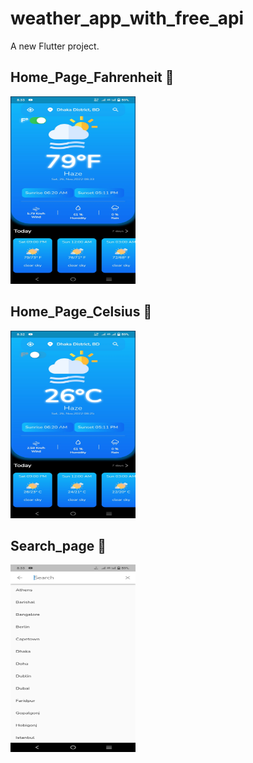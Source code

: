 # weather_app_with_free_api

A new Flutter project.

## Home_Page_Fahrenheit :tada:
<img src='/ScreenShot/home_page_fer.jpg' width="200px" height="300" alt='Video Prohressbar'/>

## Home_Page_Celsius :tada:
<img src='/ScreenShot/home_page_cel.jpg' width="200px" height="300" alt='Video Prohressbar'/>

## Search_page :tada:
<img src='/ScreenShot/search_page.jpg' width="200px" height="300" alt='Video Prohressbar'/>

